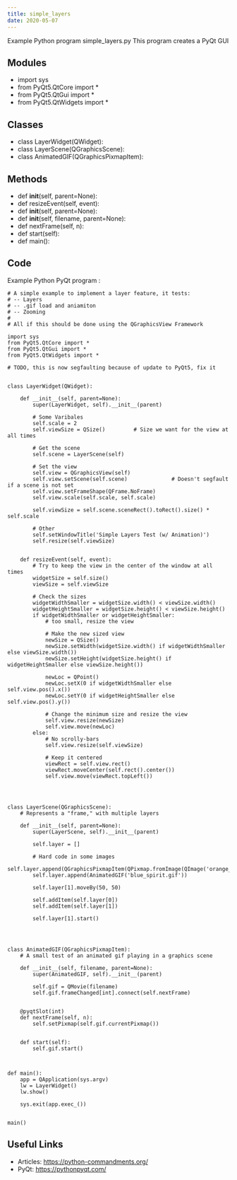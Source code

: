 ```yaml
---
title: simple_layers
date: 2020-05-07
---
```

Example Python program simple_layers.py
This program creates a PyQt GUI

## Modules

* import sys
* from PyQt5.QtCore import *
* from PyQt5.QtGui import *
* from PyQt5.QtWidgets import *

## Classes

* class LayerWidget(QWidget):
* class LayerScene(QGraphicsScene):
* class AnimatedGIF(QGraphicsPixmapItem):

## Methods

* def __init__(self, parent=None):
* def resizeEvent(self, event):
* def __init__(self, parent=None):
* def __init__(self, filename, parent=None):
* def nextFrame(self, n):
* def start(self):
* def main():

## Code

Example Python PyQt program :

    # A simple example to implement a layer feature, it tests:
    # -- Layers
    # -- .gif load and aniamiton
    # -- Zooming
    #
    # All if this should be done using the QGraphicsView Framework
    
    import sys
    from PyQt5.QtCore import *
    from PyQt5.QtGui import *
    from PyQt5.QtWidgets import *
    
    # TODO, this is now segfaulting because of update to PyQt5, fix it
    
    
    class LayerWidget(QWidget):
    
        def __init__(self, parent=None):
            super(LayerWidget, self).__init__(parent)
    
            # Some Varibales
            self.scale = 2
            self.viewSize = QSize()         # Size we want for the view at all times
    
            # Get the scene
            self.scene = LayerScene(self)
    
            # Set the view
            self.view = QGraphicsView(self)
            self.view.setScene(self.scene)              # Doesn't segfault if a scene is not set
            self.view.setFrameShape(QFrame.NoFrame)
            self.view.scale(self.scale, self.scale)
    
            self.viewSize = self.scene.sceneRect().toRect().size() * self.scale
    
            # Other
            self.setWindowTitle('Simple Layers Test (w/ Animation)')
            self.resize(self.viewSize)
    
    
        def resizeEvent(self, event):
            # Try to keep the view in the center of the window at all times
            widgetSize = self.size()
            viewSize = self.viewSize
    
            # Check the sizes
            widgetWidthSmaller = widgetSize.width() < viewSize.width()
            widgetHeightSmaller = widgetSize.height() < viewSize.height()
            if widgetWidthSmaller or widgetHeightSmaller:
                # too small, resize the view
    
                # Make the new sized view
                newSize = QSize()
                newSize.setWidth(widgetSize.width() if widgetWidthSmaller else viewSize.width())
                newSize.setHeight(widgetSize.height() if widgetHeightSmaller else viewSize.height())
    
                newLoc = QPoint()
                newLoc.setX(0 if widgetWidthSmaller else self.view.pos().x())
                newLoc.setY(0 if widgetHeightSmaller else self.view.pos().y())
    
                # Change the minimum size and resize the view
                self.view.resize(newSize)
                self.view.move(newLoc)
            else:
                # No scrolly-bars
                self.view.resize(self.viewSize)
    
                # Keep it centered
                viewRect = self.view.rect()
                viewRect.moveCenter(self.rect().center())
                self.view.move(viewRect.topLeft())
    
    
    
    
    class LayerScene(QGraphicsScene):
        # Represents a "frame," with multiple layers  
    
        def __init__(self, parent=None):
            super(LayerScene, self).__init__(parent)
    
            self.layer = []
    
            # Hard code in some images
            self.layer.append(QGraphicsPixmapItem(QPixmap.fromImage(QImage('orange_glow.png'))))
            self.layer.append(AnimatedGIF('blue_spirit.gif'))
    
            self.layer[1].moveBy(50, 50)
    
            self.addItem(self.layer[0])
            self.addItem(self.layer[1])
            
            self.layer[1].start()
    
    
    
    
    class AnimatedGIF(QGraphicsPixmapItem):
        # A small test of an animated gif playing in a graphics scene
        
        def __init__(self, filename, parent=None):
            super(AnimatedGIF, self).__init__(parent)
    
            self.gif = QMovie(filename)
            self.gif.frameChanged[int].connect(self.nextFrame)
    
    
        @pyqtSlot(int)
        def nextFrame(self, n):
            self.setPixmap(self.gif.currentPixmap())
    
    
        def start(self):
            self.gif.start()
    
    
    
    def main():
        app = QApplication(sys.argv)
        lw = LayerWidget()
        lw.show()
    
        sys.exit(app.exec_())
    
    
    main()
    

## Useful Links

- Articles: https://python-commandments.org/
- PyQt: https://pythonpyqt.com/
